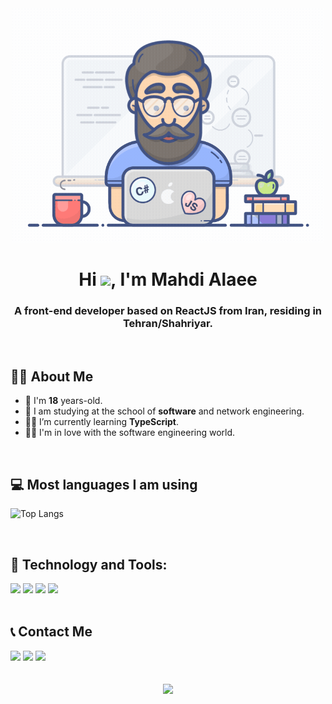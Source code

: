 <div align="center" href='#'>
<img style="width: 500px" src='https://github.com/Mahdi-Alaee/Mahdi-alaee/blob/main/e1f3413bf5036045713341394f617225.gif?raw=true' />
</div>

<h1 align="center">Hi <img src="https://raw.githubusercontent.com/MartinHeinz/MartinHeinz/master/wave.gif" width="30px">, I'm Mahdi Alaee</h1>

<h3 align='center'>A front-end developer based on ReactJS from Iran, residing in Tehran/Shahriyar.</h3>

<br />

## 🙋‍♂️ About Me

- 🌱 I'm **18** years-old.
- 👯 I am studying at the school of **software** and network engineering.
- 👨‍💻 I’m currently learning **TypeScript**.
- 🐱‍👤 I'm in love with the software engineering world.



<br />

## 💻 Most languages I am using
![Top Langs](https://github-readme-stats.vercel.app/api/top-langs/?username=mahdi-alaee&hide_progress=true)

<br />

## 🚀 Technology and Tools:
<div>
    <a href='https://reactjs.org/' target="_blank"><img src="https://img.shields.io/badge/react-%2320232a.svg?style=for-the-badge&logo=react&logoColor=%2361DAFB" /></a>
    <a href='https://redux.js.org/' target="_blank"><img src="https://img.shields.io/badge/redux-%23593d88.svg?style=for-the-badge&logo=redux&logoColor=white" /></a>
    <a href='https://tailwindcss.com/' target="_blank"><img src="https://img.shields.io/badge/tailwindcss-%2338B2AC.svg?style=for-the-badge&logo=tailwind-css&logoColor=white" /></a>
    <a href='https://getbootstrap.com/' target="_blank"><img src="https://img.shields.io/badge/bootstrap-%238511FA.svg?style=for-the-badge&logo=bootstrap&logoColor=white" /></a>
</div>

<br />

## 📞 Contact Me
<div align='left'>
    <a href='https://instagram.com/lex_.fn' target="_blank"><img src="https://img.shields.io/badge/Instagram-%23E4405F.svg?style=for-the-badge&logo=Instagram&logoColor=white" /></a>
    <a href='https://t.me/mahdixxx' target="_blank"><img src="https://img.shields.io/badge/Telegram-2CA5E0?style=for-the-badge&logo=telegram&logoColor=white" /></a>
    <a href='http://mahdixxx.ineu.ir' target="_blank"><img height="28px" src="https://img.shields.io/badge/Website-757575?style=flat-square&logo=internetexplorer" /></a>
</div>

<br />
<br />

<div align='center'>
    <img src='https://komarev.com/ghpvc/?username=Mahdi-Alaee&color=blueviolet' />
</div>
